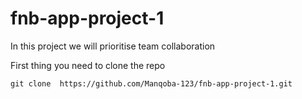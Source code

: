 # fnb-app-project-1
In this project we will prioritise team collaboration

First thing you need to clone the repo

``git clone  https://github.com/Manqoba-123/fnb-app-project-1.git``